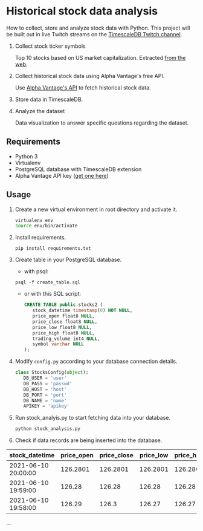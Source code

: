 # Historical stock data analysis

How to collect, store and analyze stock data with Python. This project will be built out in live Twitch streams on the 
[TimescaleDB Twitch channel](https://www.twitch.tv/timescaledb).


1. Collect stock ticker symbols

   Top 10 stocks based on US market capitalization. 
   Extracted [from the web](https://companiesmarketcap.com/usa/largest-companies-in-the-usa-by-market-cap/).
2. Collect historical stock data using Alpha Vantage's free API.

   Use [Alpha Vantage's API](https://www.alphavantage.co/documentation/) to fetch historical stock data.
3. Store data in TimescaleDB.
4. Analyze the dataset

   Data visualization to answer specific questions regarding the dataset.

## Requirements
* Python 3
* Virtualenv
* PostgreSQL database with TimescaleDB extension
* Alpha Vantage API key ([get one here](https://www.alphavantage.co/support/#api-key))

## Usage

1. Create a new virtual environment in root directory and activate it.
   
   ```bash
   virtualenv env
   source env/bin/activate
   ```

2. Install requirements.

   `pip install requirements.txt`

3. Create table in your PostgreSQL database.
   - with psql:

   `psql -f create_table.sql`
   
   - or with this SQL script:

      ```sql
      CREATE TABLE public.stocks2 (
         stock_datetime timestamp(0) NOT NULL,
         price_open float8 NULL,
         price_close float8 NULL,
         price_low float8 NULL,
         price_high float8 NULL,
         trading_volume int4 NULL,
         symbol varchar NULL
      );
      ```

4. Modify `config.py` according to your database connection details.
   ```python
   class StocksConfig(object):
      DB_USER = 'user'
      DB_PASS = 'passwd'
      DB_HOST = 'host'
      DB_PORT = 'port'
      DB_NAME = 'name'
      APIKEY = 'apikey'
   ```

5. Run stock_analyis.py to start fetching data into your database.

   ```bash
   python stock_analysis.py
   ```

6. Check if data records are being inserted into the database.

|stock_datetime|price_open|price_close|price_low|price_high|trading_volume|symbol|
|--------------|----------|-----------|---------|----------|--------------|------|
|2021-06-10 20:00:00|126.2801|126.2801|126.2801|126.2801|1212|AAPL|
|2021-06-10 19:59:00|126.28|126.28|126.28|126.28|420|AAPL|
|2021-06-10 19:58:00|126.29|126.3|126.27|126.27|3021|AAPL|
...